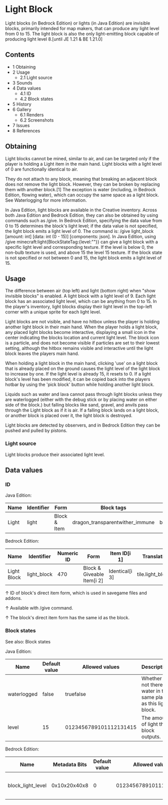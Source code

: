 # Light Block
Light blocks (in Bedrock Edition) or lights (in Java Edition) are invisible blocks, primarily intended for map makers, that can produce any light level from 0 to 15. The light block is also the only light-emitting block capable of producing light level 8.‌[until JE 1.21 & BE 1.21.0]

## Contents
- 1 Obtaining
- 2 Usage
	- 2.1 Light source
- 3 Sounds
- 4 Data values
	- 4.1 ID
	- 4.2 Block states
- 5 History
- 6 Gallery
	- 6.1 Renders
	- 6.2 Screenshots
- 7 Issues
- 8 References

## Obtaining
Light blocks cannot be mined, similar to air, and can be targeted only if the player is holding a Light item in the main hand. Light blocks with a light level of 0 are functionally identical to air.

They do not attach to any block, meaning that breaking an adjacent block does not remove the light block. However, they can be broken by replacing them with another block.[1] The exception is water (including, in Bedrock Edition, flowing water), which can occupy the same space as a light block. See Waterlogging for more information.

In Java Edition, light blocks are available in the Creative inventory. Across both Java Edition and Bedrock Edition, they can also be obtained by using commands such as /give. In Bedrock Edition, specifying the data value from 0 to 15 determines the block's light level; if the data value is not specified, the light block emits a light level of 0. The command is: /give <target> light_block [amount: int] [data: int (0 - 15)] [components: json]. In Java Edition, using /give <target> minecraft:light{BlockStateTag:{level:"<int>"}} can give a light block with a specific light level and corresponding texture. If the level is below 0, the non-bulb texture is used, and above 15 the level 15 texture. If the block state is not specified or not between 0 and 15, the light block emits a light level of 15.

## Usage
The difference between air (top left) and light (bottom right) when "show invisible blocks" is enabled.
A light block with a light level of 9.
Each light block has an associated light level, which can be anything from 0 to 15. In the player's inventory, light blocks display their light level in the top-left corner with a unique sprite for each light level.

Light blocks are not visible, and have no hitbox unless the player is holding another light block in their main hand. When the player holds a light block, any placed light blocks become interactive, displaying a small icon in the center indicating the blocks location and current light level. The block icon is a particle, and does not become visible if particles are set to their lowest setting, although the hitbox remains visible and interactive until the light block leaves the players main hand.

When holding a light block in the main hand, clicking 'use' on a light block that is already placed on the ground causes the light level of the light block to increase by one. If the light level is already 15, it resets to 0. If a light block's level has been modified, it can be copied back into the players hotbar by using the 'pick block' button while holding another light block. 

Liquids such as water and lava cannot pass through light blocks unless they are waterlogged (either with the debug stick or by placing water on either side of the block.) but falling blocks like sand, gravel, and anvils pass through the Light block as if it is air. If a falling block lands on a light block, or another block is placed over it, the light block is destroyed.

Light blocks are detected by observers, and in Bedrock Edition they can be pushed and pulled by pistons.

### Light source
Light blocks produce their associated light level.

## Data values
### ID
Java Edition:

| Name  | Identifier | Form         | Block tags                      | Translation key       |
|-------|------------|--------------|---------------------------------|-----------------------|
| Light | light      | Block & Item | dragon_transparentwither_immune | block.minecraft.light |

Bedrock Edition:

| Name        | Identifier  | Numeric ID | Form                       | Item ID[i 1]   | Translation key       |
|-------------|-------------|------------|----------------------------|----------------|-----------------------|
| Light Block | light_block | 470        | Block & Giveable Item[i 2] | Identical[i 3] | tile.light_block.name |


↑ ID of block's direct item form, which is used in savegame files and addons.

↑ Available with /give command.

↑ The block's direct item form has the same id as the block.


### Block states
See also: Block states

Java Edition:

| Name        | Default value | Allowed values         | Description                                                         |
|-------------|---------------|------------------------|---------------------------------------------------------------------|
| waterlogged | false         | truefalse              | Whether or not there's water in the same place as this light block. |
| level       | 15            | 0123456789101112131415 | The amount of light this block outputs.                             |

Bedrock Edition:

| Name              | Metadata Bits | Default value | Allowed values         | Values forMetadata Bits | Description                             |
|-------------------|---------------|---------------|------------------------|-------------------------|-----------------------------------------|
| block_light_level | 0x10x20x40x8  | 0             | 0123456789101112131415 | 0123456789101112131415  | The amount of light this block outputs. |



